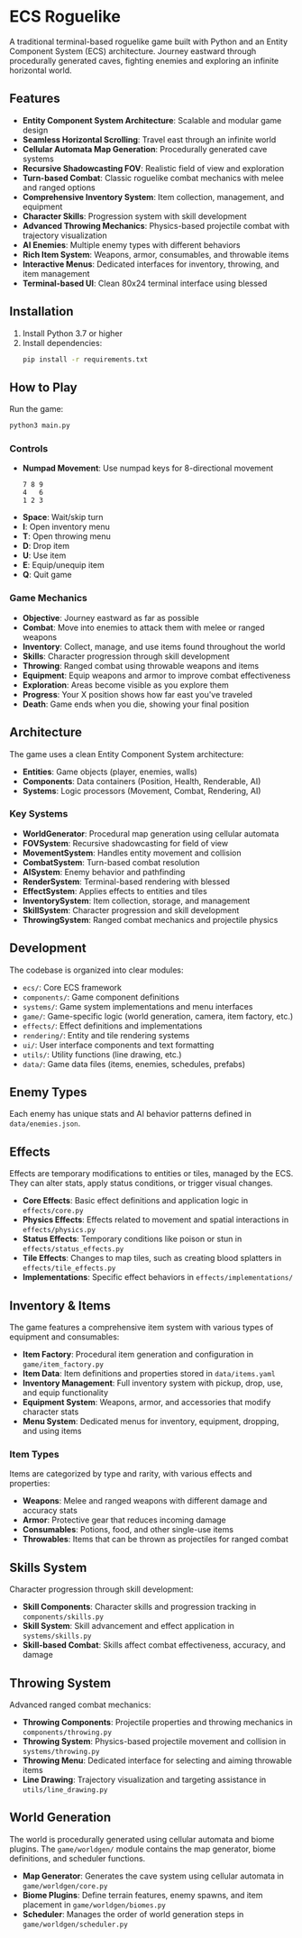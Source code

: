 # ECS Roguelike

A traditional terminal-based roguelike game built with Python and an Entity Component System (ECS) architecture. Journey eastward through procedurally generated caves, fighting enemies and exploring an infinite horizontal world.

## Features

- **Entity Component System Architecture**: Scalable and modular game design
- **Seamless Horizontal Scrolling**: Travel east through an infinite world
- **Cellular Automata Map Generation**: Procedurally generated cave systems
- **Recursive Shadowcasting FOV**: Realistic field of view and exploration
- **Turn-based Combat**: Classic roguelike combat mechanics with melee and ranged options
- **Comprehensive Inventory System**: Item collection, management, and equipment
- **Character Skills**: Progression system with skill development
- **Advanced Throwing Mechanics**: Physics-based projectile combat with trajectory visualization
- **AI Enemies**: Multiple enemy types with different behaviors
- **Rich Item System**: Weapons, armor, consumables, and throwable items
- **Interactive Menus**: Dedicated interfaces for inventory, throwing, and item management
- **Terminal-based UI**: Clean 80x24 terminal interface using blessed

## Installation

1. Install Python 3.7 or higher
2. Install dependencies:
   ```bash
   pip install -r requirements.txt
   ```

## How to Play

Run the game:
```bash
python3 main.py
```

### Controls

- **Numpad Movement**: Use numpad keys for 8-directional movement
  ```
  7 8 9
  4   6
  1 2 3
  ```
- **Space**: Wait/skip turn
- **I**: Open inventory menu
- **T**: Open throwing menu
- **D**: Drop item
- **U**: Use item
- **E**: Equip/unequip item
- **Q**: Quit game

### Game Mechanics

- **Objective**: Journey eastward as far as possible
- **Combat**: Move into enemies to attack them with melee or ranged weapons
- **Inventory**: Collect, manage, and use items found throughout the world
- **Skills**: Character progression through skill development
- **Throwing**: Ranged combat using throwable weapons and items
- **Equipment**: Equip weapons and armor to improve combat effectiveness
- **Exploration**: Areas become visible as you explore them
- **Progress**: Your X position shows how far east you've traveled
- **Death**: Game ends when you die, showing your final position

## Architecture

The game uses a clean Entity Component System architecture:

- **Entities**: Game objects (player, enemies, walls)
- **Components**: Data containers (Position, Health, Renderable, AI)
- **Systems**: Logic processors (Movement, Combat, Rendering, AI)

### Key Systems

- **WorldGenerator**: Procedural map generation using cellular automata
- **FOVSystem**: Recursive shadowcasting for field of view
- **MovementSystem**: Handles entity movement and collision
- **CombatSystem**: Turn-based combat resolution
- **AISystem**: Enemy behavior and pathfinding
- **RenderSystem**: Terminal-based rendering with blessed
- **EffectSystem**: Applies effects to entities and tiles
- **InventorySystem**: Item collection, storage, and management
- **SkillSystem**: Character progression and skill development
- **ThrowingSystem**: Ranged combat mechanics and projectile physics

## Development

The codebase is organized into clear modules:

- `ecs/`: Core ECS framework
- `components/`: Game component definitions
- `systems/`: Game system implementations and menu interfaces
- `game/`: Game-specific logic (world generation, camera, item factory, etc.)
- `effects/`: Effect definitions and implementations
- `rendering/`: Entity and tile rendering systems
- `ui/`: User interface components and text formatting
- `utils/`: Utility functions (line drawing, etc.)
- `data/`: Game data files (items, enemies, schedules, prefabs)

## Enemy Types

Each enemy has unique stats and AI behavior patterns defined in `data/enemies.json`.

## Effects

Effects are temporary modifications to entities or tiles, managed by the ECS. They can alter stats, apply status conditions, or trigger visual changes.

- **Core Effects**: Basic effect definitions and application logic in `effects/core.py`
- **Physics Effects**: Effects related to movement and spatial interactions in `effects/physics.py`
- **Status Effects**: Temporary conditions like poison or stun in `effects/status_effects.py`
- **Tile Effects**: Changes to map tiles, such as creating blood splatters in `effects/tile_effects.py`
- **Implementations**: Specific effect behaviors in `effects/implementations/`

## Inventory & Items

The game features a comprehensive item system with various types of equipment and consumables:

- **Item Factory**: Procedural item generation and configuration in `game/item_factory.py`
- **Item Data**: Item definitions and properties stored in `data/items.yaml`
- **Inventory Management**: Full inventory system with pickup, drop, use, and equip functionality
- **Equipment System**: Weapons, armor, and accessories that modify character stats
- **Menu System**: Dedicated menus for inventory, equipment, dropping, and using items

### Item Types

Items are categorized by type and rarity, with various effects and properties:
- **Weapons**: Melee and ranged weapons with different damage and accuracy stats
- **Armor**: Protective gear that reduces incoming damage
- **Consumables**: Potions, food, and other single-use items
- **Throwables**: Items that can be thrown as projectiles for ranged combat

## Skills System

Character progression through skill development:

- **Skill Components**: Character skills and progression tracking in `components/skills.py`
- **Skill System**: Skill advancement and effect application in `systems/skills.py`
- **Skill-based Combat**: Skills affect combat effectiveness, accuracy, and damage

## Throwing System

Advanced ranged combat mechanics:

- **Throwing Components**: Projectile properties and throwing mechanics in `components/throwing.py`
- **Throwing System**: Physics-based projectile movement and collision in `systems/throwing.py`
- **Throwing Menu**: Dedicated interface for selecting and aiming throwable items
- **Line Drawing**: Trajectory visualization and targeting assistance in `utils/line_drawing.py`

## World Generation

The world is procedurally generated using cellular automata and biome plugins. The `game/worldgen/` module contains the map generator, biome definitions, and scheduler functions.

- **Map Generator**: Generates the cave system using cellular automata in `game/worldgen/core.py`
- **Biome Plugins**: Define terrain features, enemy spawns, and item placement in `game/worldgen/biomes.py`
- **Scheduler**: Manages the order of world generation steps in `game/worldgen/scheduler.py`
